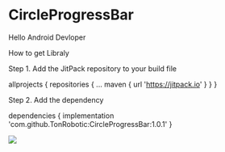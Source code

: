 # CircleProgressBar
Hello Android Devloper 

How to get Libraly

Step 1. Add the JitPack repository to your build file

allprojects {
		repositories {
			...
			maven { url 'https://jitpack.io' }
		}
	}
 
 Step 2. Add the dependency
 
 dependencies {
	        implementation 'com.github.TonRobotic:CircleProgressBar:1.0.1'
}

 
[![](https://jitpack.io/v/TonRobotic/CircleProgressBar.svg)](https://jitpack.io/#TonRobotic/CircleProgressBar)
 
 
